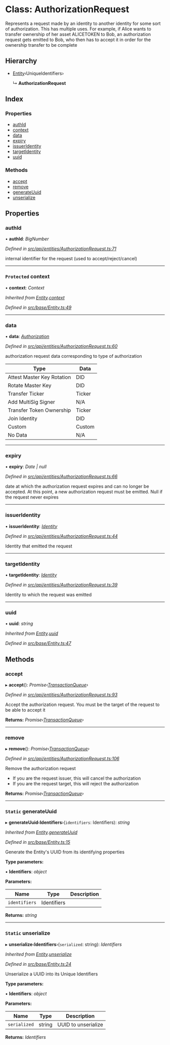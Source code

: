 # Class: AuthorizationRequest

Represents a request made by an identity to another identity for some sort of authorization. This has multiple uses. For example, if Alice
wants to transfer ownership of her asset ALICETOKEN to Bob, an authorization request gets emitted to Bob,
who then has to accept it in order for the ownership transfer to be complete

## Hierarchy

* [Entity](entity.md)‹UniqueIdentifiers›

  ↳ **AuthorizationRequest**

## Index

### Properties

* [authId](authorizationrequest.md#authid)
* [context](authorizationrequest.md#protected-context)
* [data](authorizationrequest.md#data)
* [expiry](authorizationrequest.md#expiry)
* [issuerIdentity](authorizationrequest.md#issueridentity)
* [targetIdentity](authorizationrequest.md#targetidentity)
* [uuid](authorizationrequest.md#uuid)

### Methods

* [accept](authorizationrequest.md#accept)
* [remove](authorizationrequest.md#remove)
* [generateUuid](authorizationrequest.md#static-generateuuid)
* [unserialize](authorizationrequest.md#static-unserialize)

## Properties

###  authId

• **authId**: *BigNumber*

*Defined in [src/api/entities/AuthorizationRequest.ts:71](https://github.com/PolymathNetwork/polymesh-sdk/blob/257c8c9/src/api/entities/AuthorizationRequest.ts#L71)*

internal identifier for the request (used to accept/reject/cancel)

___

### `Protected` context

• **context**: *Context*

*Inherited from [Entity](entity.md).[context](entity.md#protected-context)*

*Defined in [src/base/Entity.ts:49](https://github.com/PolymathNetwork/polymesh-sdk/blob/257c8c9/src/base/Entity.ts#L49)*

___

###  data

• **data**: *[Authorization](../globals.md#authorization)*

*Defined in [src/api/entities/AuthorizationRequest.ts:60](https://github.com/PolymathNetwork/polymesh-sdk/blob/257c8c9/src/api/entities/AuthorizationRequest.ts#L60)*

authorization request data corresponding to type of authorization

| Type                       | Data   |
|----------------------------|--------|
| Attest Master Key Rotation | DID    |
| Rotate Master Key          | DID    |
| Transfer Ticker            | Ticker |
| Add MultiSig Signer        | N/A    |
| Transfer Token Ownership   | Ticker |
| Join Identity              | DID    |
| Custom                     | Custom |
| No Data                    | N/A    |

___

###  expiry

• **expiry**: *Date | null*

*Defined in [src/api/entities/AuthorizationRequest.ts:66](https://github.com/PolymathNetwork/polymesh-sdk/blob/257c8c9/src/api/entities/AuthorizationRequest.ts#L66)*

date at which the authorization request expires and can no longer be accepted.
At this point, a new authorization request must be emitted. Null if the request never expires

___

###  issuerIdentity

• **issuerIdentity**: *[Identity](identity.md)*

*Defined in [src/api/entities/AuthorizationRequest.ts:44](https://github.com/PolymathNetwork/polymesh-sdk/blob/257c8c9/src/api/entities/AuthorizationRequest.ts#L44)*

Identity that emitted the request

___

###  targetIdentity

• **targetIdentity**: *[Identity](identity.md)*

*Defined in [src/api/entities/AuthorizationRequest.ts:39](https://github.com/PolymathNetwork/polymesh-sdk/blob/257c8c9/src/api/entities/AuthorizationRequest.ts#L39)*

Identity to which the request was emitted

___

###  uuid

• **uuid**: *string*

*Inherited from [Entity](entity.md).[uuid](entity.md#uuid)*

*Defined in [src/base/Entity.ts:47](https://github.com/PolymathNetwork/polymesh-sdk/blob/257c8c9/src/base/Entity.ts#L47)*

## Methods

###  accept

▸ **accept**(): *Promise‹[TransactionQueue](transactionqueue.md)›*

*Defined in [src/api/entities/AuthorizationRequest.ts:93](https://github.com/PolymathNetwork/polymesh-sdk/blob/257c8c9/src/api/entities/AuthorizationRequest.ts#L93)*

Accept the authorization request. You must be the target of the request to be able to accept it

**Returns:** *Promise‹[TransactionQueue](transactionqueue.md)›*

___

###  remove

▸ **remove**(): *Promise‹[TransactionQueue](transactionqueue.md)›*

*Defined in [src/api/entities/AuthorizationRequest.ts:106](https://github.com/PolymathNetwork/polymesh-sdk/blob/257c8c9/src/api/entities/AuthorizationRequest.ts#L106)*

Remove the authorization request

- If you are the request issuer, this will cancel the authorization
- If you are the request target, this will reject the authorization

**Returns:** *Promise‹[TransactionQueue](transactionqueue.md)›*

___

### `Static` generateUuid

▸ **generateUuid**‹**Identifiers**›(`identifiers`: Identifiers): *string*

*Inherited from [Entity](entity.md).[generateUuid](entity.md#static-generateuuid)*

*Defined in [src/base/Entity.ts:15](https://github.com/PolymathNetwork/polymesh-sdk/blob/257c8c9/src/base/Entity.ts#L15)*

Generate the Entity's UUID from its identifying properties

**Type parameters:**

▪ **Identifiers**: *object*

**Parameters:**

Name | Type | Description |
------ | ------ | ------ |
`identifiers` | Identifiers |   |

**Returns:** *string*

___

### `Static` unserialize

▸ **unserialize**‹**Identifiers**›(`serialized`: string): *Identifiers*

*Inherited from [Entity](entity.md).[unserialize](entity.md#static-unserialize)*

*Defined in [src/base/Entity.ts:24](https://github.com/PolymathNetwork/polymesh-sdk/blob/257c8c9/src/base/Entity.ts#L24)*

Unserialize a UUID into its Unique Identifiers

**Type parameters:**

▪ **Identifiers**: *object*

**Parameters:**

Name | Type | Description |
------ | ------ | ------ |
`serialized` | string | UUID to unserialize  |

**Returns:** *Identifiers*
